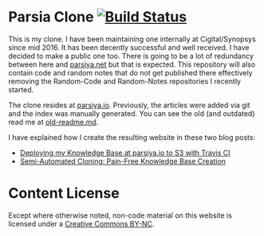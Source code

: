 # Parsia Clone [![Build Status](https://travis-ci.org/parsiya/Parsia-Clone.svg?branch=master)](https://travis-ci.org/parsiya/Parsia-Clone)
This is my clone. I have been maintaining one internally at Cigital/Synopsys since mid 2016. It has been decently successful and well received. I have decided to make a public one too. There is going to be a lot of redundancy between here and [parsiya.net][parsiya-net] but that is expected. This repository will also contain code and random notes that do not get published there effectively removing the Random-Code and Random-Notes repositories I recently started.

The clone resides at [parsiya.io][parsiya-io]. Previously, the articles were added via git and the index was manually generated. You can see the old (and outdated) read me at [old-readme.md](Old-READMD.md).

I have explained how I create the resulting website in these two blog posts:

- [Deploying my Knowledge Base at parsiya.io to S3 with Travis CI](https://parsiya.net/blog/2018-04-24-deploying-my-knowledge-base-at-parsiya.io-to-s3-with-travis-ci/)
- [Semi-Automated Cloning: Pain-Free Knowledge Base Creation](https://parsiya.net/blog/2018-04-24-semi-automated-cloning-pain-free-knowledge-base-creation/)

# Content License
Except where otherwise noted, non-code material on this website is licensed under a <a rel="license"  target="_blank" href="https://creativecommons.org/licenses/by-nc/4.0/">Creative Commons BY-NC</a>.

<!-- Links -->
[parsiya-net]: https://parsiya.net
[parsiya-io]: http://parsiya.io
